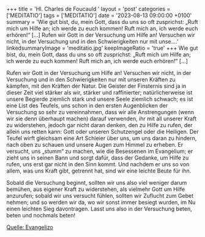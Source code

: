 +++
title = 'Hl. Charles de Foucauld  '
layout = 'post'
categories = ['MEDITATIO']
tags = ['MEDITATIO']
date = '2023-08-13 09:00:00 +0100'
summary = 'Wie gut bist, du, mein Gott, dass du uns so oft zusprichst: „Ruft mich um Hilfe an; ich werde zu euch kommen! Ruft mich an, ich werde euch erhören!“ […]  Rufen wir Gott in der Versuchung um Hilfe an! Versuchen wir nicht, in der Versuchung und in den Schwierigkeiten nur mit unse....'
linkedsummaryImage = 'meditatio.jpg'
keepImageRatio = 'true'
+++
Wie gut bist, du, mein Gott, dass du uns so oft zusprichst: „Ruft mich um Hilfe an; ich werde zu euch kommen! Ruft mich an, ich werde euch erhören!“ […]

Rufen wir Gott in der Versuchung um Hilfe an! Versuchen wir nicht, in der Versuchung und in den Schwierigkeiten nur mit unseren Kräften zu kämpfen, mit den Kräften der Natur.<!--more--> Die Geister der Finsternis sind ja in dieser Zeit viel stärker als wir, stärker und raffinierter; natürlicherweise ist unsere Begierde ziemlich stark und unsere Seele ziemlich schwach; es ist eine List des Teufels, uns schon in den ersten Augenblicken der Versuchung so sehr zu vereinnahmen, dass wir alle Anstrengungen (wenn wir sie denn überhaupt machen) darauf verwenden, ihr mit all unserer Kraft zu widerstehen, jedoch gar nicht daran denken, den zu Hilfe zu rufen, der allein uns retten kann: Gott oder unseren Schutzengel oder die Heiligen. Der Teufel wirft gleichsam eine Art Schleier über uns, um uns daran zu hindern, nach oben zu schauen und unsere Augen zum Himmel zu erheben. Er versucht, uns „stumm“ zu machen, wie die Besessenen im Evangelium; er zieht uns in seinen Bann und sorgt dafür, dass der Gedanke, um Hilfe zu rufen, uns erst gar nicht in den Sinn kommt. Und nachdem er uns so von allem, was uns Kraft gibt, getrennt hat, sind wir eine leichte Beute für ihn. 

Sobald die Versuchung beginnt, sollten wir uns also viel weniger darum bemühen, aus eigener Kraft zu widerstehen, als vielmehr Gott um Hilfe anzurufen; sobald wir uns versucht fühlen, sollten wir Zuflucht zum Gebet nehmen; und so werden wir da, wo wir sonst immer besiegt wurden, im Nu einen leichten Sieg davontragen. Lasst uns also in der Versuchung beten, beten und nochmals beten!



[Quelle: Evangelizo](https://evangeliumtagfuertag.org/DE/gospel)
